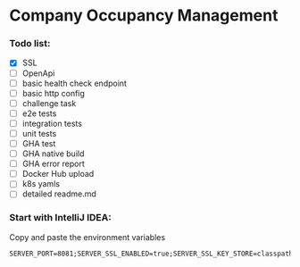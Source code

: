 # Company Occupancy Management

### Todo list:
- [x] SSL
- [ ] OpenApi
- [ ] basic health check endpoint
- [ ] basic http config
- [ ] challenge task
- [ ] e2e tests
- [ ] integration tests
- [ ] unit tests
- [ ] GHA test
- [ ] GHA native build
- [ ] GHA error report
- [ ] Docker Hub upload
- [ ] k8s yamls
- [ ] detailed readme.md

### Start with IntelliJ IDEA:
Copy and paste the environment variables
```
SERVER_PORT=8081;SERVER_SSL_ENABLED=true;SERVER_SSL_KEY_STORE=classpath:keystore/dev.p12;SERVER_SSL_KEY_STORE_PASSWORD=password;spring.profiles.active=
```
